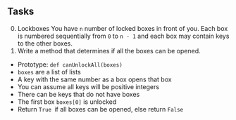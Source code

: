 ## Tasks
0. Lockboxes
You have ```n``` number of locked boxes in front of you. Each box is numbered sequentially from 
```0``` to ```n - 1``` and each box may contain keys to the other boxes.
1.	Write a method that determines if all the boxes can be opened.

*	Prototype: ```def canUnlockAll(boxes)```
*	```boxes``` are a list of lists
*	A key with the same number as a box opens that box
*	You can assume all keys will be positive integers
*	There can be keys that do not have boxes
*	The first box ```boxes[0]``` is unlocked
*	Return ```True ```if all boxes can be opened, else return ```False```
